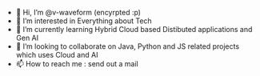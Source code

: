 - 👋 Hi, I’m @v-waveform (encyrpted :p)
- 👀 I’m interested in Everything about Tech
- 🌱 I’m currently learning Hybrid Cloud based Distibuted applications and Gen AI
- 💞️ I’m looking to collaborate on Java, Python and JS related projects which uses Cloud and AI
- 📫 How to reach me : send out a mail

<!---
v-waveform/v-waveform is a ✨ special ✨ repository because its `README.md` (this file) appears on your GitHub profile.
You can click the Preview link to take a look at your changes.
--->
